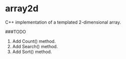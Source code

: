 # array2d
C++ implementation of a templated 2-dimensional array.

###TODO
1. Add Count() method.
2. Add Search() method.
3. Add Sort() method.